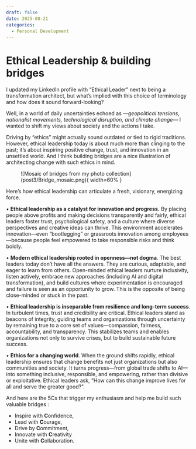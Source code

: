 ```yaml
---
draft: false 
date: 2025-08-21 
categories:
  - Personal Development
---
```


# Ethical Leadership & building bridges

I updated my LinkedIn profile with “Ethical Leader” next to being a transformation architect, but what’s implied with this choice of terminology and how does it sound forward-looking?

Well, in a world of daily uncertainties echoed as —*geopolitical tensions, nationalist movements, technological disruption, and climate change*— I wanted to shift my views about society and the actions I take. 

Driving by “ethics” might actually sound outdated or tied to rigid traditions. However, ethical leadership today is about much more than clinging to the past; it’s about inspiring positive change, trust, and innovation in an unsettled world. And I think building bridges are a nice illustration of architecting change with such ethics in mind.

<figure markdown>
![Mosaic of bridges from my photo collection](post3/Bridge_mosaic.png){ width=60% }
</figure>

<!-- more -->


Here’s how ethical leadership can articulate a fresh, visionary, energizing force.

•	**Ethical leadership as a catalyst for innovation and progress.** By placing people above profits and making decisions transparently and fairly, ethical leaders foster trust, psychological safety, and a culture where diverse perspectives and creative ideas can thrive. This environment accelerates innovation—even “bootlegging” or grassroots innovation among employees—because people feel empowered to take responsible risks and think boldly.

•	**Modern ethical leadership rooted in openness—not dogma**. The best leaders today don’t have all the answers. They are curious, adaptable, and eager to learn from others. Open-minded ethical leaders nurture inclusivity, listen actively, embrace new approaches (including AI and digital transformation), and build cultures where experimentation is encouraged and failure is seen as an opportunity to grow. This is the opposite of being close-minded or stuck in the past.

•	**Ethical leadership is inseparable from resilience and long-term success**. In turbulent times, trust and credibility are critical. Ethical leaders stand as beacons of integrity, guiding teams and organizations through uncertainty by remaining true to a core set of values—compassion, fairness, accountability, and transparency. This stabilizes teams and enables organizations not only to survive crises, but to build sustainable future success.

•	**Ethics for a changing world**. When the ground shifts rapidly, ethical leadership ensures that change benefits not just organizations but also communities and society. It turns progress—from global trade shifts to AI—into something inclusive, responsible, and empowering, rather than divisive or exploitative. Ethical leaders ask, “How can this change improve lives for all and serve the greater good?”.


And here are the 5Cs that trigger my enthusiasm and help me build such valuable bridges : 
- Inspire with **C**onfidence, 
- Lead with **C**ourage, 
- Drive by **C**ommitment, 
- Innovate with **C**reativity
- Unite with **C**ollaboration.








